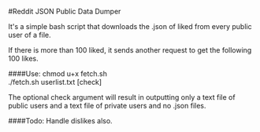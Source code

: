 #Reddit JSON Public Data Dumper

It's a simple bash script that downloads the .json of liked from every public user of a file.

If there is more than 100 liked, it sends another request to get the following 100 likes.

####Use:
chmod u+x fetch.sh  
./fetch.sh userlist.txt [check]

The optional check argument will result in outputting only a text file of public users and a text file of private users and no .json files.

####Todo:
Handle dislikes also.